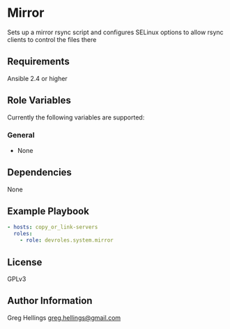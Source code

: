 Mirror
===========

Sets up a mirror rsync script and configures SELinux options
to allow rsync clients to control the files there

Requirements
------------

Ansible 2.4 or higher

Role Variables
--------------

Currently the following variables are supported:

### General

* None

Dependencies
------------

None

Example Playbook
----------------

```yaml
- hosts: copy_or_link-servers
  roles:
    - role: devroles.system.mirror
```

License
-------

GPLv3

Author Information
------------------

Greg Hellings <greg.hellings@gmail.com>
